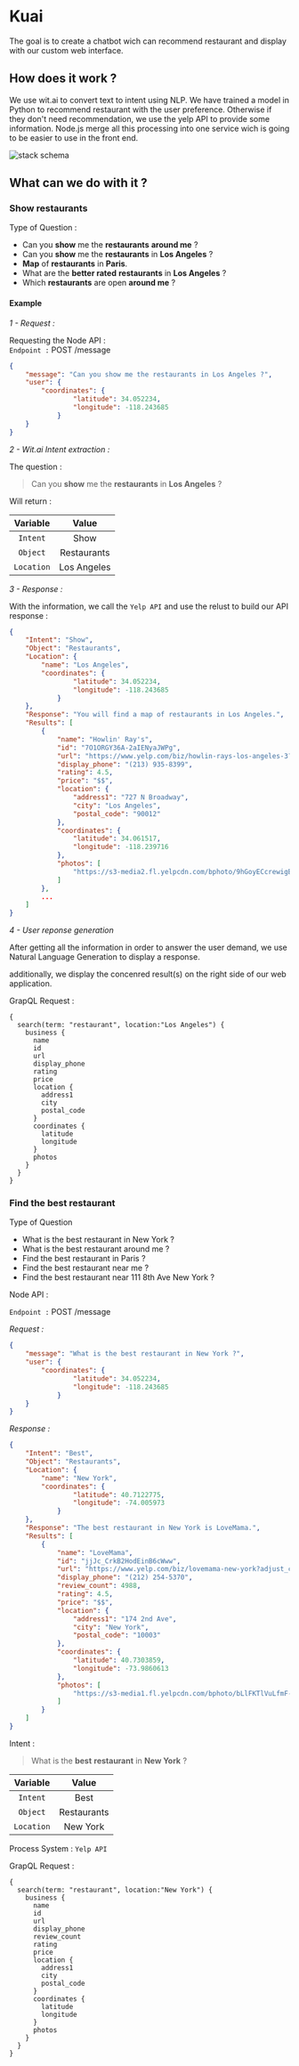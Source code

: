 # Kuai

The goal is to create a chatbot wich can recommend restaurant and display with our custom web interface. 

## How does it work ?
We use wit.ai to convert text to intent using NLP. We have trained a model in Python to recommend restaurant with the user preference. Otherwise if they don't need recommendation, we use the yelp API to provide some information. Node.js merge all this processing into one service wich is going to be easier to use in the front end.

![stack schema](https://user-images.githubusercontent.com/45569127/76697698-96401400-669a-11ea-90af-80bbfb78d9ca.JPG)

## What can we do with it ?

### **Show restaurants**

Type of Question :

* Can you **show** me the **restaurants** **around me** ?
* Can you **show** me the **restaurants** in **Los Angeles** ?
* **Map** of **restaurants** in **Paris**.
* What are the **better rated** **restaurants** in **Los Angeles** ?
* Which **restaurants** are open **around me** ?

#### Example



*1 - Request :*

Requesting the Node API :  
`Endpoint :` POST /message

```json
{
    "message": "Can you show me the restaurants in Los Angeles ?",
    "user": {
        "coordinates": {
                "latitude": 34.052234,
                "longitude": -118.243685
            }
    }
}
```

*2 - Wit.ai Intent extraction :*

The question :

> Can you **show** me the **restaurants** in **Los Angeles** ?

Will return :

|Variable|Value|
|:-:|:-:|
|`Intent`|Show|
|`Object`|Restaurants|
|`Location`|Los Angeles|

*3 - Response :*

With the information, we call the `Yelp API` and use the relust to build our API response :


```json
{
    "Intent": "Show",
    "Object": "Restaurants",
    "Location": {
        "name": "Los Angeles",
        "coordinates": {
                "latitude": 34.052234,
                "longitude": -118.243685
            }
    },
    "Response": "You will find a map of restaurants in Los Angeles.",
    "Results": [
        {
            "name": "Howlin' Ray's",
            "id": "7O1ORGY36A-2aIENyaJWPg",
            "url": "https://www.yelp.com/biz/howlin-rays-los-angeles-3?adjust_creative=94DePyCeUwdjASSwoI0YbA&utm_campaign=yelp_api_v3&utm_medium=api_v3_graphql&utm_source=94DePyCeUwdjASSwoI0YbA",
            "display_phone": "(213) 935-8399",
            "rating": 4.5,
            "price": "$$",
            "location": {
                "address1": "727 N Broadway",
                "city": "Los Angeles",
                "postal_code": "90012"
            },
            "coordinates": {
                "latitude": 34.061517,
                "longitude": -118.239716
            },
            "photos": [
                "https://s3-media2.fl.yelpcdn.com/bphoto/9hGoyECcrewigEKYEnrYTw/o.jpg"
            ]
        },
        ...
    ]
}
```


*4 - User reponse generation*

After getting all the information in order to answer the user demand, we use Natural Language Generation to display a response.

additionally, we display the concenred result(s) on the right side of our web application.


GrapQL Request :
```
{
  search(term: "restaurant", location:"Los Angeles") {
    business {
      name
      id
      url
      display_phone
      rating
      price
      location {
        address1
        city
        postal_code
      }
      coordinates {
        latitude
        longitude
      }
      photos
    }
  }
}
```


### **Find the best restaurant**
Type of Question

* What is the best restaurant in New York ?
* What is the best restaurant around me ?
* Find the best restaurant in Paris ?
* Find the best restaurant near me ?
* Find the best restaurant near 111 8th Ave New York ?

Node API :

`Endpoint :` POST /message

*Request :*

```json
{
    "message": "What is the best restaurant in New York ?",
    "user": {
        "coordinates": {
                "latitude": 34.052234,
                "longitude": -118.243685
            }
    }
}
```

*Response :*

```json
{
    "Intent": "Best",
    "Object": "Restaurants",
    "Location": {
        "name": "New York",
        "coordinates": {
                "latitude": 40.7122775,
                "longitude": -74.005973
            }
    },
    "Response": "The best restaurant in New York is LoveMama.",
    "Results": [
        {
            "name": "LoveMama",
            "id": "jjJc_CrkB2HodEinB6cWww",
            "url": "https://www.yelp.com/biz/lovemama-new-york?adjust_creative=94DePyCeUwdjASSwoI0YbA&utm_campaign=yelp_api_v3&utm_medium=api_v3_graphql&utm_source=94DePyCeUwdjASSwoI0YbA",
            "display_phone": "(212) 254-5370",
            "review_count": 4988,
            "rating": 4.5,
            "price": "$$",
            "location": {
                "address1": "174 2nd Ave",
                "city": "New York",
                "postal_code": "10003"
            },
            "coordinates": {
                "latitude": 40.7303859,
                "longitude": -73.9860613
            },
            "photos": [
                "https://s3-media1.fl.yelpcdn.com/bphoto/bLlFKTlVuLfmF-lIDGIjZA/o.jpg"
            ]
        }
    ]
}
```


Intent :

> What is the **best** **restaurant** in **New York** ?

|Variable|Value|
|:-:|:-:|
|`Intent`|Best|
|`Object`|Restaurants|
|`Location`|New York|

Process System : `Yelp API`

GrapQL Request :
```
{
  search(term: "restaurant", location:"New York") {
    business {
      name
      id
      url
      display_phone
      review_count
      rating
      price
      location {
        address1
        city
        postal_code
      }
      coordinates {
        latitude
        longitude
      }
      photos
    }
  }
}
```
